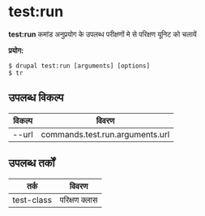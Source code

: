 # test:run
**test:run** कमांड अनुप्रयोग के उपलब्ध परीक्षणों मे से परिक्षण यूनिट को चलायें

**प्रयोग:**
```
$ drupal test:run [arguments] [options] 
$ tr  
```

## उपलब्ध विकल्प
विकल्प | विवरण
-------|-------------
--url | commands.test.run.arguments.url

## उपलब्ध तर्कों
तर्क | विवरण
---------|-------------
test-class | परिक्षण क्लास
